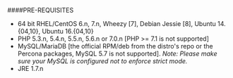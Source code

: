 ####PRE-REQUISITES
* 64 bit RHEL/CentOS 6.n, 7.n, Wheezy [7], Debian Jessie [8], Ubuntu 14.{04,10}, Ubuntu 16.{04,10}
* PHP 5.3.n, 5.4.n, 5.5.n, 5.6.n or 7.0.n [PHP >= 7.1 is not supported]
* MySQL/MariaDB [the official RPM/deb from the distro's repo or the Percona packages, MySQL 5.7 is not supported]. 
	*Note: Please make sure your MySQL is configured not to enforce strict mode.*
* JRE 1.7.n
